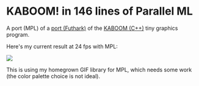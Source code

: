 # KABOOM! in 146 lines of Parallel ML

A port (MPL) of a [port (Futhark)](https://github.com/athas/tinykaboom) of the
[KABOOM (C++)](https://github.com/ssloy/tinykaboom) tiny graphics program.

Here's my current result at 24 fps with MPL:

![](boom-60fps.gif)

This is using my homegrown GIF library for MPL, which needs some work (the
color palette choice is not ideal).
